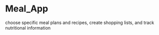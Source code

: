 # Meal_App
choose specific meal plans and recipes, create shopping lists, and track nutritional information
